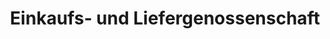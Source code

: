 ---
title: "Einkaufs- und Liefergenossenschaft"
url: /meissen/einkaufs-und-liefergenossenschaft/
shop: Baustoffe
---